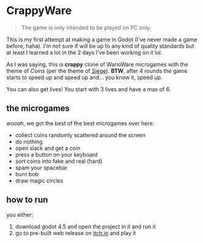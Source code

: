# CrappyWare

> The game is only intended to be played on PC only.

This is my first attempt at making a game in Godot (I've never made a game before, haha). I'm not sure if will be up to
any kind of quality standards but at least I learned a lot in the 2 days I've been working on it lol.

As I was saying, this is **crappy** clone of WarioWare microgames with the theme of *Coins* (per the theme of [Siege](https://siege.hackclub.com)). **BTW**, after 4 rounds the game starts to speed up and speed up and... you know it, speed up.

You can also get lives! You start with 3 lives and have a max of 6.

## the microgames

*wooah*, we got the best of the best microgames over here:

- collect coins randomly scattered around the screen
- do nothing
- open slack and get a coin
- press a button on your keyboard
- sort coins into fake and real (hard)
- spam your spacebar
- burn bob
- draw magic circles

## how to run

you either:

1. download godot 4.5 and open the project in it and run it
2. go to pre-built web release on [itch.io](https://moonbeeper.itch.io/coinware) and play it
